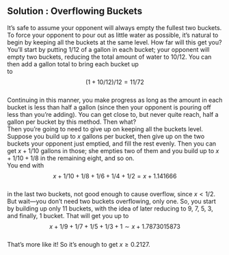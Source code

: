 ## Solution : Overflowing Buckets

It’s safe to assume your opponent will always empty the fullest two buckets. To force your opponent to pour out as little water as possible, it’s natural to begin by keeping all the buckets at the same level. How far will this get you? You’ll start by putting $1/12$ of a gallon in each bucket; your opponent will empty two buckets, reducing the total amount of water to $10/12$. You can then add a gallon total to bring each bucket up  
to  
$$(1 + 10/12)/12 = 11/72
$$  
Continuing in this manner, you make progress as long as the amount in each bucket is less than half a gallon (since then your opponent is pouring off less than you’re adding). You can get close to, but never quite reach, half a gallon per bucket by this method. Then what?  
Then you’re going to need to give up on keeping all the buckets level. Suppose you build up to $x$ gallons per bucket, then give up on the two buckets your opponent just emptied, and fill the rest evenly. Then you can get $x + 1/10$ gallons in those; she empties two of them and you build up to $x + 1/10 + 1/8$ in the remaining eight, and so on.  
You end with  
$$x+1/10+1/8+1/6+1/4+1/2 = x+1.141666
$$  
in the last two buckets, not good enough to cause overflow, since $x < 1/2$.  
But wait—you don’t need two buckets overflowing, only one. So, you start by building up only 11 buckets, with the idea of later reducing to 9, 7, 5, 3, and finally, 1 bucket. That will get you up to  
$$x + 1/9 + 1/7 + 1/5 + 1/3 + 1 \sim x + 1.7873015873
$$  
That’s more like it! So it’s enough to get $x \geq 0.2127$.
